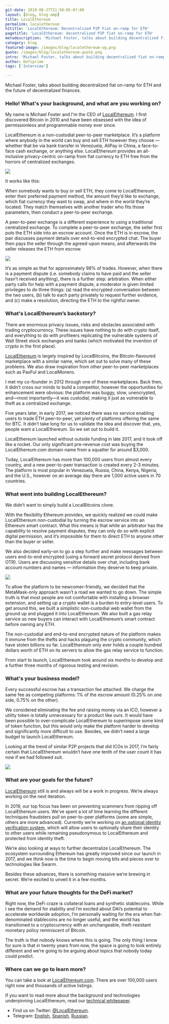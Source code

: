 ```yaml
---
git-date: 2019-08-27T21:50:05-07:00
layout: [blog, blog-amp]
title: LocalEthereum
permalink: localethereum
h1title: 'LocalEthereum: Decentralized P2P Fiat on-ramp for ETH'
pagetitle: 'LocalEthereum: decentralized P2P fiat on-ramp for ETH'
metadescription: 'Michael Foster, talks about building decentralized fiat on-ramp for ETH and the future of decentralized finances.'
category: blog
featured-image: /images/blog/localethereum-og.png
quote: /images/blog/localethereum-quote.png
intro: 'Michael Foster, talks about building decentralized fiat on-ramp for ETH and the future of decentralized finances.'
author: Defiprime
tags: ['Interview']

---
```

Michael Foster, talks about building decentralized fiat on-ramp for ETH and the future of decentralized finances.

### Hello! What's your background, and what are you working on?

My name is Michael Foster and I'm the CEO of [LocalEthereum](https://localethereum.com/). I first discovered Bitcoin in 2010 and have been obsessed with the idea of permissionless and programmable money ever since.

LocalEthereum is a non-custodial peer-to-peer marketplace. It’s a platform where anybody in the world can buy and sell ETH however they choose — whether that be via bank transfer in Venezuela, AliPay in China, a face-to-face cash exchange, or anything else. LocalEthereum provides an all-inclusive privacy-centric on-ramp from fiat currency to ETH free from the horrors of centralized exchanges.

![](/images/blog/localethereum1.png)

It works like this:

When somebody wants to buy or sell ETH, they come to LocalEthereum, enter their preferred payment method, the amount they’d like to exchange, which fiat currency they want to swap, and where in the world they’re located. They match themselves with another trader who fits those parameters, then conduct a peer-to-peer exchange.

A peer-to-peer exchange is a different experience to using a traditional centralized exchange. To complete a peer-to-peer exchange, the seller first puts the ETH side into an escrow account. Once the ETH is in escrow, the pair discusses payment details over end-to-end encrypted chat. The buyer then pays the seller through the agreed-upon means, and afterwards the seller releases the ETH from escrow.

![](/images/blog/localethereum3.gif)

It’s as simple as that for approximately 98% of trades. However, when there is a payment dispute (i.e. somebody claims to have paid and the seller hasn’t received anything), there is a further step: arbitration. When either party calls for help with a payment dispute, a moderator is given limited privileges to do three things: (a) read the encrypted conversation between the two users, (b) talk to each party privately to request further evidence, and (c) make a resolution, directing the ETH to the rightful owner.

### What's LocalEthereum’s backstory?

There are enormous privacy issues, risks and obstacles associated with trading cryptocurrency. These issues have nothing to do with crypto itself, and everything to do with profiteers replicating the vulnerable systems of Wall Street stock exchanges and banks (which motivated the invention of crypto in the first place).

[LocalEthereum](https://localethereum.com) is largely inspired by LocalBitcoins, the Bitcoin-flavoured marketplace with a similar name, which set out to solve many of these problems. We also draw inspiration from other peer-to-peer marketplaces such as PaxFul and LocalMonero.

I met my co-founder in 2012 through one of these marketplaces. Back then, it didn’t cross our minds to build a competitor, however the opportunities for enhancement were obvious: the platform was buggy, slow, unencrypted, and—most importantly—it was custodial, making it just as vulnerable to theft as a centralized exchange.

Five years later, in early 2017, we noticed there was no service enabling users to trade ETH peer-to-peer, yet plenty of platforms offering the same for BTC. It didn’t take long for us to validate the idea and discover that, yes, people want a LocalEthereum. So we set out to build it.

LocalEthereum launched without outside funding in late 2017, and it took off like a rocket. Our only significant pre-revenue cost was buying the LocalEthereum.com domain name from a squatter for around $3,000.

Today, LocalEthereum has more than 100,000 users from almost every country, and a new peer-to-peer transaction is created every 2-3 minutes. The platform is most popular in Venezuela, Russia, China, Kenya, Nigeria, and the U.S., however on an average day there are 1,000 active users in 70 countries.

### What went into building LocalEthereum?

We didn’t want to simply build a LocalBitcoins clone.

With the flexibility Ethereum provides, we quickly realized we could make LocalEthereum non-custodial by turning the escrow service into an Ethereum smart contract. What this means is that while an arbitrator has the capability to resolve payment disputes, they can only do so with explicit digital permission, and it’s impossible for them to direct ETH to anyone other than the buyer or seller.

We also decided early-on to go a step further and make messages between users end-to-end encrypted (using a forward secret protocol derived from OTR). Users are discussing sensitive details over chat, including bank account numbers and names — information they deserve to keep private.

![](/images/blog/localethereum4.gif)

To allow the platform to be newcomer-friendly, we decided that the MetaMask-only approach wasn’t a road we wanted to go down. The simple truth is that most people are not comfortable with installing a browser extension, and setting up a crypto wallet is a burden to entry-level users. To get around this, we built a simplistic non-custodial web wallet from the ground up and plugged it into LocalEthereum. We also built a gas relay service so new buyers can interact with LocalEthereum’s smart contract before owning any ETH.

The non-custodial and end-to-end encrypted nature of the platform makes it immune from the thefts and hacks plaguing the crypto community, which have stolen billions so far. LocalEthereum only ever holds a couple hundred dollars worth of ETH on its servers to allow the gas relay service to function.

From start to launch, LocalEthereum took around six months to develop and a further three months of rigorous testing and revision.

### What's your business model?

Every successful escrow has a transaction fee attached. We charge the same fee as competing platforms: 1% of the escrow amount (0.25% on one side, 0.75% on the other).

We considered eliminating the fee and raising money via an ICO, however a utility token is totally unnecessary for a product like ours. It would have been possible to over-complicate LocalEthereum to superimpose some kind of token function, but this would only make the platform harder to develop and significantly more difficult to use. Besides, we didn’t need a large budget to launch LocalEthereum.

Looking at the trend of similar P2P projects that did ICOs in 2017, I’m fairly certain that LocalEthereum wouldn’t have one tenth of the user count it has now if we had followed suit.

![](/images/blog/localethereum2.png)

### What are your goals for the future?

[LocalEthereum](https://localethereum.com) still is and always will be a work in progress. We’re always working on the next iteration.

In 2019, our top focus has been on preventing scammers from ripping off LocalEthereum users. We’ve spent a lot of time learning the different techniques fraudsters pull on peer-to-peer platforms (some are simple, others are more advanced). Currently we’re working on [an optional identity verification system](https://blog.localethereum.com/preventing-identity-theft-with-optional-id-verification/), which will allow users to optionally share their identity to other users while remaining pseudonymous to LocalEthereum and protected from identity theft.

We’re also looking at ways to further decentralize LocalEthereum. The ecosystem surrounding Ethereum has greatly improved since our launch in 2017, and we think now is the time to begin moving bits and pieces over to technologies like Swarm.

Besides these advances, there is something massive we’re brewing in secret. We’re excited to unveil it in a few months.

### What are your future thoughts for the DeFi market?

Right now, the DeFi craze is collateral loans and synthetic stablecoins. While I see the demand for stability and I’m excited about DAI’s potential to accelerate worldwide adoption, I’m personally waiting for the era when fiat-denominated stablecoins are no longer useful, and the world has transitioned to a cryptocurrency with an unchangeable, theft-resistant monetary policy reminiscent of Bitcoin.

The truth is that nobody knows where this is going. The only thing I know for sure is that in twenty years from now, the space is going to look entirely different and we’re going to be arguing about topics that nobody today could predict.

### Where can we go to learn more?

You can take a look at [LocalEthereum.com](https://localethereum.com). There are over 100,000 users right now and thousands of active listings.

If you want to read more about the background and technologies underpinning LocalEthereum, read our [technical whitepaper](https://whitepaper.localethereum.com/).

- Find us on Twitter: [@LocalEthereum](https://twitter.com/LocalEthereum).
- Telegram: [English](https://t.me/localethereumdotcom), [Spanish](https://t.me/es_localethereumdotcom), [Russian](https://t.me/ru_localethereumdotcom).
